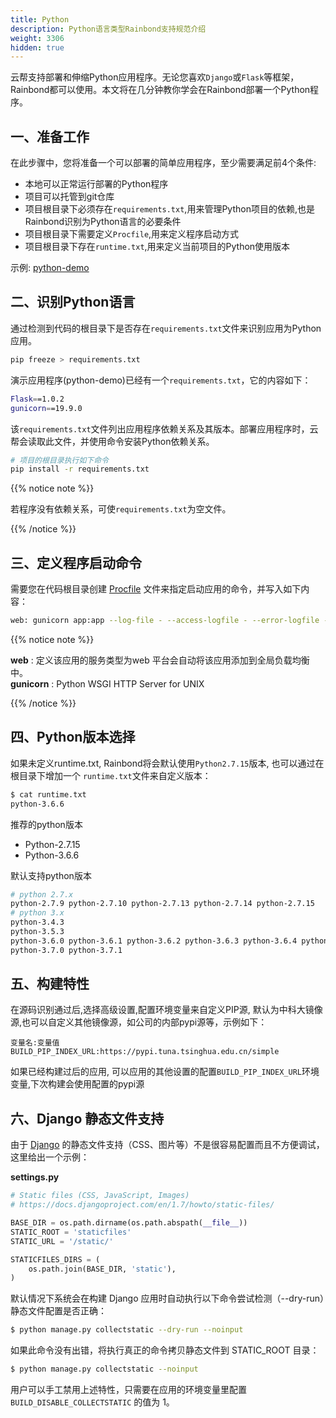 ```yaml
---
title: Python
description: Python语言类型Rainbond支持规范介绍
weight: 3306
hidden: true
---
```


云帮支持部署和伸缩Python应用程序。无论您喜欢`Django`或`Flask`等框架，Rainbond都可以使用。本文将在几分钟教你学会在Rainbond部署一个Python程序。

## 一、准备工作

在此步骤中，您将准备一个可以部署的简单应用程序，至少需要满足前4个条件: 

- 本地可以正常运行部署的Python程序  
- 项目可以托管到git仓库  
- 项目根目录下必须存在`requirements.txt`,用来管理Python项目的依赖,也是Rainbond识别为Python语言的必要条件  
- 项目根目录下需要定义`Procfile`,用来定义程序启动方式
- 项目根目录下存在`runtime.txt`,用来定义当前项目的Python使用版本  

示例: [python-demo](https://github.com/goodrain/python-demo)

## 二、识别Python语言

通过检测到代码的根目录下是否存在`requirements.txt`文件来识别应用为Python应用。



```bash
pip freeze > requirements.txt
```

演示应用程序(python-demo)已经有一个`requirements.txt`，它的内容如下：

```bash
Flask==1.0.2
gunicorn==19.9.0
```

该`requirements.txt`文件列出应用程序依赖关系及其版本。部署应用程序时，云帮会读取此文件，并使用命令安装Python依赖关系。



```bash
# 项目的根目录执行如下命令
pip install -r requirements.txt
```

{{% notice note %}}

若程序没有依赖关系，可使`requirements.txt`为空文件。

{{% /notice %}}

## 三、定义程序启动命令

需要您在代码根目录创建 [Procfile](etc/procfile.html) 文件来指定启动应用的命令，并写入如下内容：



```bash
web: gunicorn app:app --log-file - --access-logfile - --error-logfile -
```

{{% notice note %}}

**web** : 定义该应用的服务类型为web 平台会自动将该应用添加到全局负载均衡中。    
**gunicorn** : Python WSGI HTTP Server for UNIX 

{{% /notice %}}

## 四、Python版本选择

如果未定义runtime.txt, Rainbond将会默认使用`Python2.7.15`版本, 也可以通过在根目录下增加一个 `runtime.txt`文件来自定义版本：

```bash
$ cat runtime.txt
python-3.6.6
```

推荐的python版本

- Python-2.7.15
- Python-3.6.6

默认支持python版本

```bash
# python 2.7.x
python-2.7.9 python-2.7.10 python-2.7.13 python-2.7.14 python-2.7.15 
# python 3.x
python-3.4.3
python-3.5.3 
python-3.6.0 python-3.6.1 python-3.6.2 python-3.6.3 python-3.6.4 python-3.6.5 python-3.6.6 
python-3.7.0 python-3.7.1
```

## 五、构建特性

在源码识别通过后,选择高级设置,配置环境变量来自定义PIP源, 默认为中科大镜像源,也可以自定义其他镜像源，如公司的内部pypi源等，示例如下：

```
变量名:变量值
BUILD_PIP_INDEX_URL:https://pypi.tuna.tsinghua.edu.cn/simple
```

如果已经构建过后的应用, 可以应用的其他设置的配置`BUILD_PIP_INDEX_URL`环境变量,下次构建会使用配置的pypi源

## 六、Django 静态文件支持

由于 [Django](https://www.djangoproject.com/) 的静态文件支持（CSS、图片等）不是很容易配置而且不方便调试，这里给出一个示例：

**settings.py**

```python
# Static files (CSS, JavaScript, Images)
# https://docs.djangoproject.com/en/1.7/howto/static-files/

BASE_DIR = os.path.dirname(os.path.abspath(__file__))
STATIC_ROOT = 'staticfiles'
STATIC_URL = '/static/'

STATICFILES_DIRS = (
    os.path.join(BASE_DIR, 'static'),
)
```

默认情况下系统会在构建 Django 应用时自动执行以下命令尝试检测（--dry-run）静态文件配置是否正确：

```bash
$ python manage.py collectstatic --dry-run --noinput
```

如果此命令没有出错，将执行真正的命令拷贝静态文件到 STATIC_ROOT 目录：

```bash
$ python manage.py collectstatic --noinput
```

用户可以手工禁用上述特性，只需要在应用的环境变量里配置 `BUILD_DISABLE_COLLECTSTATIC` 的值为 1。

<!--
## 七、Whitenoise

默认情况下，Django 在生产模式下不支持托管静态文件，我们推荐在生产环境下使用 [Whitenoise](https://pypi.io/project/whitenoise/)
项目托管静态文件作为最佳实践，以下是具体的安装和配置方式：

> 参考文档： 具体细节请查看 Django 文档的 [Managing static files](https://docs.djangoproject.com/en/1.7/howto/static-files/) 和[Deploying static files](https://docs.djangoproject.com/en/1.7/howto/static-files/) 章节。

### 7.1 安装 Whitenoise

```bash
$ pip install whitenoise
...
$ pip freeze > requirements.txt
```

**settings.py**

```python
# Simplified static file serving.
# https://warehouse.python.org/project/whitenoise/
STATICFILES_STORAGE = 'whitenoise.django.GzipManifestStaticFilesStorage'
```

**wsgi.py**

```python
from django.core.wsgi import get_wsgi_application
from whitenoise.django import DjangoWhiteNoise

application = get_wsgi_application()
application = DjangoWhiteNoise(application)
```
-->


